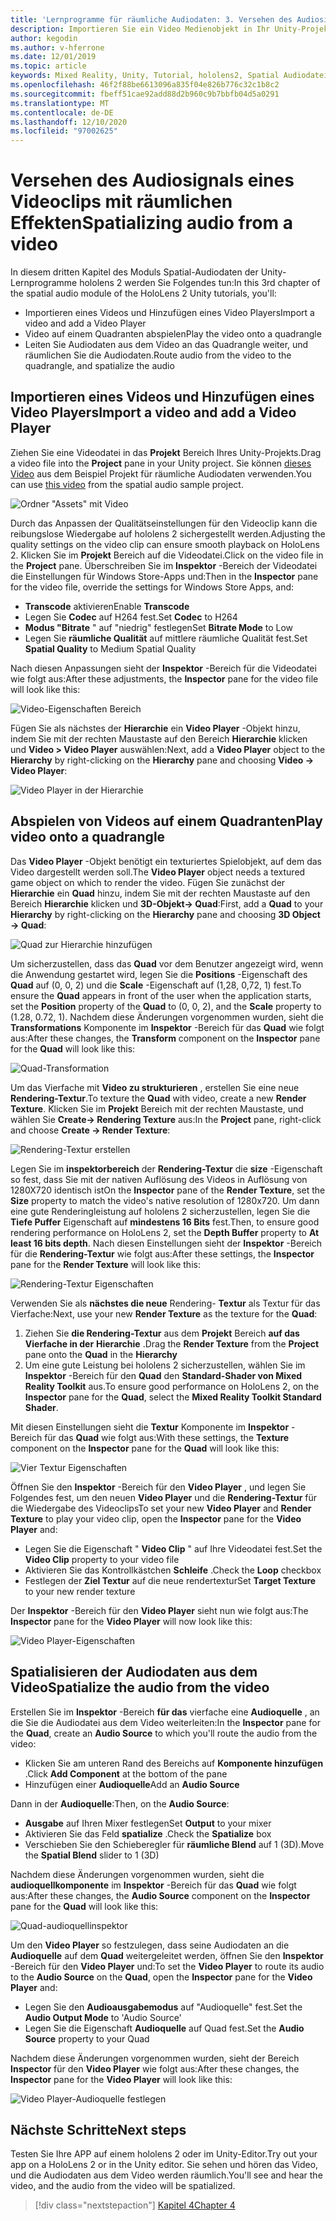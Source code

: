 ```yaml
---
title: 'Lernprogramme für räumliche Audiodaten: 3. Versehen des Audiosignals eines Videoclips mit räumlichen Effekten'
description: Importieren Sie ein Video Medienobjekt in Ihr Unity-Projekt, und räumlichen Sie die Audiodaten aus dem Video.
author: kegodin
ms.author: v-hferrone
ms.date: 12/01/2019
ms.topic: article
keywords: Mixed Reality, Unity, Tutorial, hololens2, Spatial Audiodatei, mrtk, Mixed Reality Toolkit, UWP, Windows 10, HRTF, Head-Related Transfer Function, Reverb, Microsoft spatializer, Video Import, Video Player
ms.openlocfilehash: 46f2f88be6613096a835f04e826b776c32c1b8c2
ms.sourcegitcommit: fbeff51cae92add88d2b960c9b7bbfb04d5a0291
ms.translationtype: MT
ms.contentlocale: de-DE
ms.lasthandoff: 12/10/2020
ms.locfileid: "97002625"
---
```

# <a name="spatializing-audio-from-a-video"></a><span data-ttu-id="55122-105">Versehen des Audiosignals eines Videoclips mit räumlichen Effekten</span><span class="sxs-lookup"><span data-stu-id="55122-105">Spatializing audio from a video</span></span>
<span data-ttu-id="55122-106">In diesem dritten Kapitel des Moduls Spatial-Audiodaten der Unity-Lernprogramme hololens 2 werden Sie Folgendes tun:</span><span class="sxs-lookup"><span data-stu-id="55122-106">In this 3rd chapter of the spatial audio module of the HoloLens 2 Unity tutorials, you'll:</span></span>
* <span data-ttu-id="55122-107">Importieren eines Videos und Hinzufügen eines Video Players</span><span class="sxs-lookup"><span data-stu-id="55122-107">Import a video and add a Video Player</span></span>
* <span data-ttu-id="55122-108">Video auf einem Quadranten abspielen</span><span class="sxs-lookup"><span data-stu-id="55122-108">Play the video onto a quadrangle</span></span>
* <span data-ttu-id="55122-109">Leiten Sie Audiodaten aus dem Video an das Quadrangle weiter, und räumlichen Sie die Audiodaten.</span><span class="sxs-lookup"><span data-stu-id="55122-109">Route audio from the video to the quadrangle, and spatialize the audio</span></span>

## <a name="import-a-video-and-add-a-video-player"></a><span data-ttu-id="55122-110">Importieren eines Videos und Hinzufügen eines Video Players</span><span class="sxs-lookup"><span data-stu-id="55122-110">Import a video and add a Video Player</span></span>

<span data-ttu-id="55122-111">Ziehen Sie eine Videodatei in das **Projekt** Bereich Ihres Unity-Projekts.</span><span class="sxs-lookup"><span data-stu-id="55122-111">Drag a video file into the **Project** pane in your Unity project.</span></span> <span data-ttu-id="55122-112">Sie können [dieses Video](https://github.com/microsoft/spatialaudio-unity/blob/develop/Samples/MicrosoftSpatializerSample/Assets/Microsoft%20HoloLens%20-%20Spatial%20Sound-PTPvx7mDon4.mp4?raw=true) aus dem Beispiel Projekt für räumliche Audiodaten verwenden.</span><span class="sxs-lookup"><span data-stu-id="55122-112">You can use [this video](https://github.com/microsoft/spatialaudio-unity/blob/develop/Samples/MicrosoftSpatializerSample/Assets/Microsoft%20HoloLens%20-%20Spatial%20Sound-PTPvx7mDon4.mp4?raw=true) from the spatial audio sample project.</span></span>

![Ordner "Assets" mit Video](images/spatial-audio/assets-folder-with-video.png)

<span data-ttu-id="55122-114">Durch das Anpassen der Qualitätseinstellungen für den Videoclip kann die reibungslose Wiedergabe auf hololens 2 sichergestellt werden.</span><span class="sxs-lookup"><span data-stu-id="55122-114">Adjusting the quality settings on the video clip can ensure smooth playback on HoloLens 2.</span></span> <span data-ttu-id="55122-115">Klicken Sie im **Projekt** Bereich auf die Videodatei.</span><span class="sxs-lookup"><span data-stu-id="55122-115">Click on the video file in the **Project** pane.</span></span> <span data-ttu-id="55122-116">Überschreiben Sie im **Inspektor** -Bereich der Videodatei die Einstellungen für Windows Store-Apps und:</span><span class="sxs-lookup"><span data-stu-id="55122-116">Then in the **Inspector** pane for the video file, override the settings for Windows Store Apps, and:</span></span>
* <span data-ttu-id="55122-117">**Transcode** aktivieren</span><span class="sxs-lookup"><span data-stu-id="55122-117">Enable **Transcode**</span></span>
* <span data-ttu-id="55122-118">Legen Sie **Codec** auf H264 fest.</span><span class="sxs-lookup"><span data-stu-id="55122-118">Set **Codec** to H264</span></span>
* <span data-ttu-id="55122-119">**Modus "Bitrate** " auf "niedrig" festlegen</span><span class="sxs-lookup"><span data-stu-id="55122-119">Set **Bitrate Mode** to Low</span></span>
* <span data-ttu-id="55122-120">Legen Sie **räumliche Qualität** auf mittlere räumliche Qualität fest.</span><span class="sxs-lookup"><span data-stu-id="55122-120">Set **Spatial Quality** to Medium Spatial Quality</span></span>

<span data-ttu-id="55122-121">Nach diesen Anpassungen sieht der **Inspektor** -Bereich für die Videodatei wie folgt aus:</span><span class="sxs-lookup"><span data-stu-id="55122-121">After these adjustments, the **Inspector** pane for the video file will look like this:</span></span>

![Video-Eigenschaften Bereich](images/spatial-audio/video-property-pane.png)

<span data-ttu-id="55122-123">Fügen Sie als nächstes der **Hierarchie** ein **Video Player** -Objekt hinzu, indem Sie mit der rechten Maustaste auf den Bereich **Hierarchie** klicken und **Video > Video Player** auswählen:</span><span class="sxs-lookup"><span data-stu-id="55122-123">Next, add a **Video Player** object to the **Hierarchy** by right-clicking on the **Hierarchy** pane and choosing **Video -> Video Player**:</span></span>

![Video Player in der Hierarchie](images/spatial-audio/video-player-in-hierarchy.png)

## <a name="play-video-onto-a-quadrangle"></a><span data-ttu-id="55122-125">Abspielen von Videos auf einem Quadranten</span><span class="sxs-lookup"><span data-stu-id="55122-125">Play video onto a quadrangle</span></span>
<span data-ttu-id="55122-126">Das **Video Player** -Objekt benötigt ein texturiertes Spielobjekt, auf dem das Video dargestellt werden soll.</span><span class="sxs-lookup"><span data-stu-id="55122-126">The **Video Player** object needs a textured game object on which to render the video.</span></span> <span data-ttu-id="55122-127">Fügen Sie zunächst der **Hierarchie** ein **Quad** hinzu, indem Sie mit der rechten Maustaste auf den Bereich **Hierarchie** klicken und **3D-Objekt-> Quad**:</span><span class="sxs-lookup"><span data-stu-id="55122-127">First, add a **Quad** to your **Hierarchy** by right-clicking on the **Hierarchy** pane and choosing **3D Object -> Quad**:</span></span>

![Quad zur Hierarchie hinzufügen](images/spatial-audio/add-quad-to-hierarchy.png)

<span data-ttu-id="55122-129">Um sicherzustellen, dass das **Quad** vor dem Benutzer angezeigt wird, wenn die Anwendung gestartet wird, legen Sie die **Positions** -Eigenschaft des **Quad** auf (0, 0, 2) und die **Scale** -Eigenschaft auf (1,28, 0,72, 1) fest.</span><span class="sxs-lookup"><span data-stu-id="55122-129">To ensure the **Quad** appears in front of the user when the application starts, set the **Position** property of the **Quad** to (0, 0, 2), and the **Scale** property to (1.28, 0.72, 1).</span></span> <span data-ttu-id="55122-130">Nachdem diese Änderungen vorgenommen wurden, sieht die **Transformations** Komponente im **Inspektor** -Bereich für das **Quad** wie folgt aus:</span><span class="sxs-lookup"><span data-stu-id="55122-130">After these changes, the **Transform** component on the **Inspector** pane for the **Quad** will look like this:</span></span>

![Quad-Transformation](images/spatial-audio/quad-transform.png)

<span data-ttu-id="55122-132">Um das Vierfache mit **Video zu strukturieren** , erstellen Sie eine neue **Rendering-Textur**.</span><span class="sxs-lookup"><span data-stu-id="55122-132">To texture the **Quad** with video, create a new **Render Texture**.</span></span> <span data-ttu-id="55122-133">Klicken Sie im **Projekt** Bereich mit der rechten Maustaste, und wählen Sie **Create-> Rendering Texture** aus:</span><span class="sxs-lookup"><span data-stu-id="55122-133">In the **Project** pane, right-click and choose **Create -> Render Texture**:</span></span>

![Rendering-Textur erstellen](images/spatial-audio/create-render-texture.png)

<span data-ttu-id="55122-135">Legen Sie im **inspektorbereich** der **Rendering-Textur** die **size** -Eigenschaft so fest, dass Sie mit der nativen Auflösung des Videos in Auflösung von 1280X720 identisch ist</span><span class="sxs-lookup"><span data-stu-id="55122-135">On the **Inspector** pane of the **Render Texture**, set the **Size** property to match the video's native resolution of 1280x720.</span></span> <span data-ttu-id="55122-136">Um dann eine gute Renderingleistung auf hololens 2 sicherzustellen, legen Sie die **Tiefe Puffer** Eigenschaft auf **mindestens 16 Bits** fest.</span><span class="sxs-lookup"><span data-stu-id="55122-136">Then, to ensure good rendering performance on HoloLens 2, set the **Depth Buffer** property to **At least 16 bits depth**.</span></span> <span data-ttu-id="55122-137">Nach diesen Einstellungen sieht der **Inspektor** -Bereich für die **Rendering-Textur** wie folgt aus:</span><span class="sxs-lookup"><span data-stu-id="55122-137">After these settings, the **Inspector** pane for the **Render Texture** will look like this:</span></span>

![Rendering-Textur Eigenschaften](images/spatial-audio/render-texture-properties.png)

<span data-ttu-id="55122-139">Verwenden Sie als **nächstes die neue** Rendering- **Textur** als Textur für das Vierfache:</span><span class="sxs-lookup"><span data-stu-id="55122-139">Next, use your new **Render Texture** as the texture for the **Quad**:</span></span>
1. <span data-ttu-id="55122-140">Ziehen Sie **die Rendering-Textur** aus dem **Projekt** Bereich **auf das Vierfache in der** **Hierarchie** .</span><span class="sxs-lookup"><span data-stu-id="55122-140">Drag the **Render Texture** from the **Project** pane onto the **Quad** in the **Hierarchy**</span></span>
2. <span data-ttu-id="55122-141">Um eine gute Leistung bei hololens 2 sicherzustellen, wählen Sie im **Inspektor** -Bereich für den **Quad** den **Standard-Shader von Mixed Reality Toolkit** aus.</span><span class="sxs-lookup"><span data-stu-id="55122-141">To ensure good performance on HoloLens 2, on the **Inspector** pane for the **Quad**, select the **Mixed Reality Toolkit Standard Shader**.</span></span>

<span data-ttu-id="55122-142">Mit diesen Einstellungen sieht die **Textur** Komponente im **Inspektor** -Bereich für das **Quad** wie folgt aus:</span><span class="sxs-lookup"><span data-stu-id="55122-142">With these settings, the **Texture** component on the **Inspector** pane for the **Quad** will look like this:</span></span>

![Vier Textur Eigenschaften](images/spatial-audio/quad-texture-properties.png)

<span data-ttu-id="55122-144">Öffnen Sie den **Inspektor** -Bereich für den **Video Player** , und legen Sie Folgendes fest, um den neuen **Video Player** und die **Rendering-Textur** für die Wiedergabe des Videoclips</span><span class="sxs-lookup"><span data-stu-id="55122-144">To set your new **Video Player** and **Render Texture** to play your video clip, open the **Inspector** pane for the **Video Player** and:</span></span>
* <span data-ttu-id="55122-145">Legen Sie die Eigenschaft " **Video Clip** " auf Ihre Videodatei fest.</span><span class="sxs-lookup"><span data-stu-id="55122-145">Set the **Video Clip** property to your video file</span></span>
* <span data-ttu-id="55122-146">Aktivieren Sie das Kontrollkästchen **Schleife** .</span><span class="sxs-lookup"><span data-stu-id="55122-146">Check the **Loop** checkbox</span></span>
* <span data-ttu-id="55122-147">Festlegen der **Ziel Textur** auf die neue rendertextur</span><span class="sxs-lookup"><span data-stu-id="55122-147">Set **Target Texture** to your new render texture</span></span>

<span data-ttu-id="55122-148">Der **Inspektor** -Bereich für den **Video Player** sieht nun wie folgt aus:</span><span class="sxs-lookup"><span data-stu-id="55122-148">The **Inspector** pane for the **Video Player** will now look like this:</span></span>

![Video Player-Eigenschaften](images/spatial-audio/video-player-properties.png)

## <a name="spatialize-the-audio-from-the-video"></a><span data-ttu-id="55122-150">Spatialisieren der Audiodaten aus dem Video</span><span class="sxs-lookup"><span data-stu-id="55122-150">Spatialize the audio from the video</span></span>
<span data-ttu-id="55122-151">Erstellen Sie im **Inspektor** -Bereich **für das** vierfache eine **Audioquelle** , an die Sie die Audiodatei aus dem Video weiterleiten:</span><span class="sxs-lookup"><span data-stu-id="55122-151">In the **Inspector** pane for the **Quad**, create an **Audio Source** to which you'll route the audio from the video:</span></span>
* <span data-ttu-id="55122-152">Klicken Sie am unteren Rand des Bereichs auf **Komponente hinzufügen** .</span><span class="sxs-lookup"><span data-stu-id="55122-152">Click **Add Component** at the bottom of the pane</span></span>
* <span data-ttu-id="55122-153">Hinzufügen einer **Audioquelle**</span><span class="sxs-lookup"><span data-stu-id="55122-153">Add an **Audio Source**</span></span>

<span data-ttu-id="55122-154">Dann in der **Audioquelle**:</span><span class="sxs-lookup"><span data-stu-id="55122-154">Then, on the **Audio Source**:</span></span>
* <span data-ttu-id="55122-155">**Ausgabe** auf Ihren Mixer festlegen</span><span class="sxs-lookup"><span data-stu-id="55122-155">Set **Output** to your mixer</span></span>
* <span data-ttu-id="55122-156">Aktivieren Sie das Feld **spatialize** .</span><span class="sxs-lookup"><span data-stu-id="55122-156">Check the **Spatialize** box</span></span>
* <span data-ttu-id="55122-157">Verschieben Sie den Schieberegler für **räumliche Blend** auf 1 (3D).</span><span class="sxs-lookup"><span data-stu-id="55122-157">Move the **Spatial Blend** slider to 1 (3D)</span></span>

<span data-ttu-id="55122-158">Nachdem diese Änderungen vorgenommen wurden, sieht die **audioquellkomponente** im **Inspektor** -Bereich für das **Quad** wie folgt aus:</span><span class="sxs-lookup"><span data-stu-id="55122-158">After these changes, the **Audio Source** component on the **Inspector** pane for the **Quad** will look like this:</span></span>

![Quad-audioquellinspektor](images/spatial-audio/quad-audio-source-inspector.png)

<span data-ttu-id="55122-160">Um den **Video Player** so festzulegen, dass seine Audiodaten an die **Audioquelle** auf dem **Quad** weitergeleitet werden, öffnen Sie den **Inspektor** -Bereich für den **Video Player** und:</span><span class="sxs-lookup"><span data-stu-id="55122-160">To set the **Video Player** to route its audio to the **Audio Source** on the **Quad**, open the **Inspector** pane for the **Video Player** and:</span></span>
* <span data-ttu-id="55122-161">Legen Sie den **Audioausgabemodus** auf "Audioquelle" fest.</span><span class="sxs-lookup"><span data-stu-id="55122-161">Set the **Audio Output Mode** to 'Audio Source'</span></span>
* <span data-ttu-id="55122-162">Legen Sie die Eigenschaft **Audioquelle** auf Quad fest.</span><span class="sxs-lookup"><span data-stu-id="55122-162">Set the **Audio Source** property to your Quad</span></span>

<span data-ttu-id="55122-163">Nachdem diese Änderungen vorgenommen wurden, sieht der Bereich **Inspector** für den **Video Player** wie folgt aus:</span><span class="sxs-lookup"><span data-stu-id="55122-163">After these changes, the **Inspector** pane for the **Video Player** will look like this:</span></span>

![Video Player-Audioquelle festlegen](images/spatial-audio/video-player-set-audio-source.png)

## <a name="next-steps"></a><span data-ttu-id="55122-165">Nächste Schritte</span><span class="sxs-lookup"><span data-stu-id="55122-165">Next steps</span></span>
<span data-ttu-id="55122-166">Testen Sie Ihre APP auf einem hololens 2 oder im Unity-Editor.</span><span class="sxs-lookup"><span data-stu-id="55122-166">Try out your app on a HoloLens 2 or in the Unity editor.</span></span> <span data-ttu-id="55122-167">Sie sehen und hören das Video, und die Audiodaten aus dem Video werden räumlich.</span><span class="sxs-lookup"><span data-stu-id="55122-167">You'll see and hear the video, and the audio from the video will be spatialized.</span></span>

> [!div class="nextstepaction"]
> [<span data-ttu-id="55122-168">Kapitel 4</span><span class="sxs-lookup"><span data-stu-id="55122-168">Chapter 4</span></span>](unity-spatial-audio-ch4.md) 

